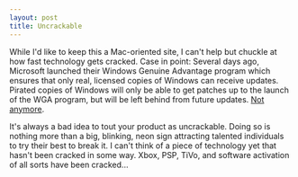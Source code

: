 ```yaml
---
layout: post
title: Uncrackable
---
```

While I'd like to keep this a Mac-oriented site, I can't help but chuckle at how fast technology gets cracked. Case in point: Several days ago, Microsoft launched their Windows Genuine Advantage program which ensures that only real, licensed copies of Windows can receive updates. Pirated copies of Windows will only be able to get patches up to the launch of the WGA program, but will be left behind from future updates. [Not anymore](http://www.theinquirer.net/?article=24134).

It's always a bad idea to tout your product as uncrackable. Doing so is nothing more than a big, blinking, neon sign attracting talented individuals to try their best to break it. I can't think of a piece of technology yet that hasn't been cracked in some way. Xbox, PSP, TiVo, and software activation of all sorts have been cracked...
